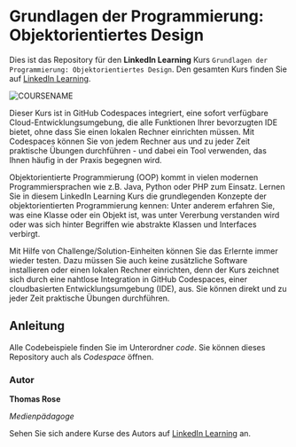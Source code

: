 # Grundlagen der Programmierung: Objektorientiertes Design

Dies ist das Repository für den **LinkedIn Learning** Kurs `Grundlagen der Programmierung: Objektorientiertes Design`. Den gesamten Kurs finden Sie auf [LinkedIn Learning][lil-course-url].

![COURSENAME][lil-thumbnail-url] 

Dieser Kurs ist in GitHub Codespaces integriert, eine sofort verfügbare Cloud-Entwicklungsumgebung, die alle Funktionen Ihrer bevorzugten IDE bietet, ohne dass Sie einen lokalen Rechner einrichten müssen. Mit Codespaces können Sie von jedem Rechner aus und zu jeder Zeit praktische Übungen durchführen - und dabei ein Tool verwenden, das Ihnen häufig in der Praxis begegnen wird. 

Objektorientierte Programmierung (OOP) kommt in vielen modernen Programmiersprachen wie z.B. Java, Python oder PHP zum Einsatz. Lernen Sie in diesem LinkedIn Learning Kurs die grundlegenden Konzepte der objektorientierten Programmierung kennen: Unter anderem erfahren Sie, was eine Klasse oder ein Objekt ist, was unter Vererbung verstanden wird oder was sich hinter Begriffen wie abstrakte Klassen und Interfaces verbirgt.

Mit Hilfe von Challenge/Solution-Einheiten können Sie das Erlernte immer wieder testen. Dazu müssen Sie auch keine zusätzliche Software installieren oder einen lokalen Rechner einrichten, denn der Kurs zeichnet sich durch eine nahtlose Integration in GitHub Codespaces, einer cloudbasierten Entwicklungsumgebung (IDE), aus. Sie können direkt und zu jeder Zeit praktische Übungen durchführen.


## Anleitung

Alle Codebeispiele finden Sie im Unterordner _code_. 
Sie können dieses Repository auch als _Codespace_ öffnen.

### Autor

**Thomas Rose**

_Medienpädagoge_

Sehen Sie sich andere Kurse des Autors auf [LinkedIn Learning](https://www.linkedin.com/learning/instructors/thomas-rose) an.

[0]: # (Replace these placeholder URLs with actual course URLs)
[lil-course-url]: https://www.linkedin.com/learning/grundlagen-der-programmierung-objektorientierte-programmierung-oop
[lil-thumbnail-url]: https://media.licdn.com/dms/image/D560DAQGuOwFOcM3EAw/learning-public-crop_675_1200/0/1690544599898?e=2147483647&v=beta&t=-xNSHVQQaKhTSj1ktCAc9sUiY9yicxsDgU1SKHgOPpU
